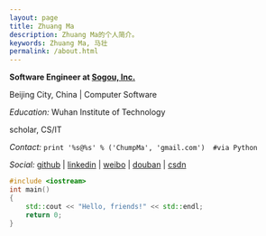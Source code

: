 ```yaml
---
layout: page
title: Zhuang Ma
description: Zhuang Ma的个人简介。
keywords: Zhuang Ma, 马壮
permalink: /about.html
---
```


**Software Engineer at [Sogou, Inc.](http://www.sogou.com)**

Beijing City, China | Computer Software
  
*Education:* Wuhan Institute of Technology

scholar, CS/IT

*Contact:* `print '%s@%s' % ('ChumpMa', 'gmail.com')  #via Python`

*Social:*  [github](http://github.com/mzlogin) | [linkedin](http://www.linkedin.com/in/mazhuang) | [weibo](http://weibo.com/mzlogin) | [douban](http://www.douban.com/people/freedim/) | [csdn](http://blog.csdn.net/mzlogin)
    
```c++
#include <iostream>
int main()
{
	std::cout << "Hello, friends!" << std::endl;
	return 0;
}
```
